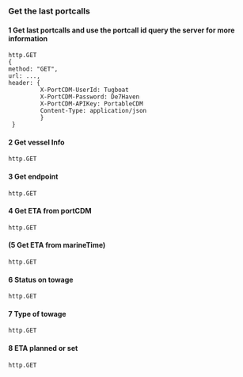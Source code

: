 ### Get the last portcalls

#### 1 Get last portcalls and use the portcall id query the server for more information
```````````
http.GET
{
method: "GET",
url: ...,
header: {
         X-PortCDM-UserId: Tugboat 
         X-PortCDM-Password: De7Haven
         X-PortCDM-APIKey: PortableCDM
         Content-Type: application/json
         }
 }
 ```````````
 #### 2 Get vessel Info
 ```````````
 http.GET
 ```````````
 #### 3 Get endpoint
 ```````````
 http.GET
 ```````````
 #### 4 Get ETA from portCDM
  ```````````
 http.GET
 ```````````
 #### (5 Get ETA from marineTime)
  ```````````
 http.GET
 ```````````
 #### 6 Status on towage
  ```````````
 http.GET
 ```````````
 #### 7 Type of towage
  ```````````
 http.GET
 ```````````
 #### 8 ETA planned or set
  ```````````
 http.GET
 ```````````
